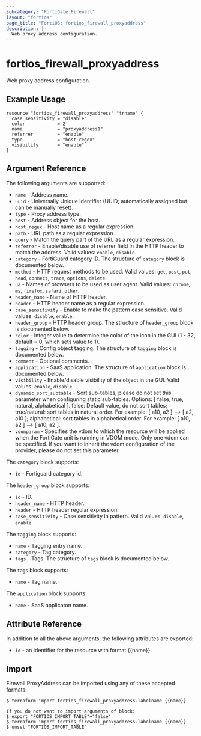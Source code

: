 ```yaml
---
subcategory: "FortiGate Firewall"
layout: "fortios"
page_title: "FortiOS: fortios_firewall_proxyaddress"
description: |-
  Web proxy address configuration.
---
```


# fortios_firewall_proxyaddress
Web proxy address configuration.

## Example Usage

```hcl
resource "fortios_firewall_proxyaddress" "trname" {
  case_sensitivity = "disable"
  color            = 2
  name             = "proxyaddress1"
  referrer         = "enable"
  type             = "host-regex"
  visibility       = "enable"
}
```

## Argument Reference

The following arguments are supported:

* `name` - Address name.
* `uuid` - Universally Unique Identifier (UUID; automatically assigned but can be manually reset).
* `type` - Proxy address type.
* `host` - Address object for the host.
* `host_regex` - Host name as a regular expression.
* `path` - URL path as a regular expression.
* `query` - Match the query part of the URL as a regular expression.
* `referrer` - Enable/disable use of referrer field in the HTTP header to match the address. Valid values: `enable`, `disable`.
* `category` - FortiGuard category ID. The structure of `category` block is documented below.
* `method` - HTTP request methods to be used. Valid values: `get`, `post`, `put`, `head`, `connect`, `trace`, `options`, `delete`.
* `ua` - Names of browsers to be used as user agent. Valid values: `chrome`, `ms`, `firefox`, `safari`, `other`.
* `header_name` - Name of HTTP header.
* `header` - HTTP header name as a regular expression.
* `case_sensitivity` - Enable to make the pattern case sensitive. Valid values: `disable`, `enable`.
* `header_group` - HTTP header group. The structure of `header_group` block is documented below.
* `color` - Integer value to determine the color of the icon in the GUI (1 - 32, default = 0, which sets value to 1).
* `tagging` - Config object tagging. The structure of `tagging` block is documented below.
* `comment` - Optional comments.
* `application` - SaaS application. The structure of `application` block is documented below.
* `visibility` - Enable/disable visibility of the object in the GUI. Valid values: `enable`, `disable`.
* `dynamic_sort_subtable` - Sort sub-tables, please do not set this parameter when configuring static sub-tables. Options: [ false, true, natural, alphabetical ]. false: Default value, do not sort tables; true/natural: sort tables in natural order. For example: [ a10, a2 ] --> [ a2, a10 ]; alphabetical: sort tables in alphabetical order. For example: [ a10, a2 ] --> [ a10, a2 ].
* `vdomparam` - Specifies the vdom to which the resource will be applied when the FortiGate unit is running in VDOM mode. Only one vdom can be specified. If you want to inherit the vdom configuration of the provider, please do not set this parameter.

The `category` block supports:

* `id` - Fortiguard category id.

The `header_group` block supports:

* `id` - ID.
* `header_name` - HTTP header.
* `header` - HTTP header regular expression.
* `case_sensitivity` - Case sensitivity in pattern. Valid values: `disable`, `enable`.

The `tagging` block supports:

* `name` - Tagging entry name.
* `category` - Tag category.
* `tags` - Tags. The structure of `tags` block is documented below.

The `tags` block supports:

* `name` - Tag name.

The `application` block supports:

* `name` - SaaS applicaton name.


## Attribute Reference

In addition to all the above arguments, the following attributes are exported:
* `id` - an identifier for the resource with format {{name}}.

## Import

Firewall ProxyAddress can be imported using any of these accepted formats:
```
$ terraform import fortios_firewall_proxyaddress.labelname {{name}}

If you do not want to import arguments of block:
$ export "FORTIOS_IMPORT_TABLE"="false"
$ terraform import fortios_firewall_proxyaddress.labelname {{name}}
$ unset "FORTIOS_IMPORT_TABLE"
```
